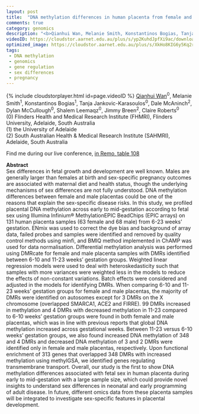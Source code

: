 ```yaml
---
layout: post
title:  "DNA methylation differences in human placenta from female and male bearing pregnancies"
comments: true
category: genomics
description: "<b>Qianhui Wan, Melanie Smith, Konstantinos Bogias, Tanja Jankovic-Karasoulos, Dale McAninch, Dylan McCullough, Shalem Leemaqz, Jimmy Breen, Claire Roberts</b><br/>Sex differences in fetal growth and development ar..."
videoID: https://cloudstor.aarnet.edu.au/plus/s/yp2KuhdJpfXi9ac/download
optimized_image: https://cloudstor.aarnet.edu.au/plus/s/XkHo8KIG6y5Kq2r/download
tags:
 - DNA methylation
 - genomics
 - gene regulation
 - sex differences
 - pregnancy
---
```

{% include cloudstorplayer.html id=page.videoID %}
<u>Qianhui Wan</u><sup>0</sup>, Melanie Smith<sup>1</sup>, Konstantinos Bogias<sup>1</sup>, Tanja Jankovic-Karasoulos<sup>0</sup>, Dale McAninch<sup>2</sup>, Dylan McCullough<sup>0</sup>, Shalem Leemaqz<sup>0</sup>, Jimmy Breen<sup>2</sup>, Claire Roberts<sup>0</sup><br/>
\(0\) Flinders Health and Medical Research Institute (FHMRI), Flinders University, Adelaide, South Australia<br/>
\(1\) the University of Adelaide<br/>
\(2\) South Australian Health &amp; Medical Research Institute (SAHMRI), Adelaide, South Australia

Find me during our live conference, [in Remo, table 108](https://remo.co)

<b>Abstract</b><br/>
Sex differences in fetal growth and development are well known. Males are generally larger than females at birth and sex-specific pregnancy outcomes are associated with maternal diet and health status, though the underlying mechanisms of sex differences are not fully understood. DNA methylation differences between female and male placentas could be one of the reasons that explain the sex-specific disease risks. In this study, we profiled placental DNA methylation across early to mid-gestation according to fetal sex using Illumina Infinium® MethylationEPIC BeadChips \(EPIC arrays\) on 131 human placenta samples \(63 female and 68 male\) from 6-23 weeks’ gestation. ENmix was used to correct the dye bias and background of array data, failed probes and samples were identified and removed by quality control methods using minfi, and BMIQ method implemented in ChAMP was used for data normalisation. Differential methylation analysis was performed using DMRcate for female and male placenta samples with DMRs identified between 6-10 and 11-23 weeks’ gestation groups. Weighted linear regression models were used to deal with heteroskedasticity such that samples with more variances were weighted less in the models to reduce the effects of non-constant variations. Batch effects were considered and adjusted in the models for identifying DMRs. When comparing 6-10 and 11-23 weeks’ gestation groups for female and male placentas, the majority of DMRs were identified on autosomes except for 3 DMRs on the X chromosome \(overlapped SMARCA1, ACE2 and FIRRE\). 99 DMRs increased in methylation and 4 DMRs with decreased methylation in 11-23 compared to 6-10 weeks’ gestation groups were found in both female and male placentas, which was in line with previous reports that global DNA methylation increased across gestational weeks. Between 11-23 versus 6-10 weeks’ gestation groups, we also found increased DNA methylation of 348 and 4 DMRs and decreased DNA methylation of 3 and 2 DMRs were identified only in female and male placentas, respectively. Upon functional enrichment of 313 genes that overlapped 348 DMRs with increased methylation using methylGSA, we identified genes regulating transmembrane transport. Overall, our study is the first to show DNA methylation differences associated with fetal sex in human placenta during early to mid-gestation with a large sample size, which could provide novel insights to understand sex differences in neonatal and early programming of adult disease. In future, different omics data from these placenta samples will be integrated to investigate sex-specific features in placental development.
